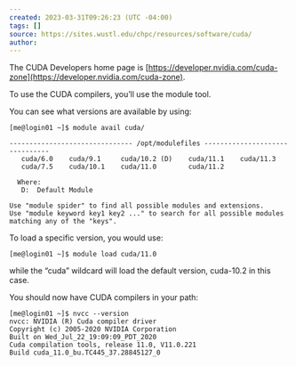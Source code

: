 ```yaml
---
created: 2023-03-31T09:26:23 (UTC -04:00)
tags: []
source: https://sites.wustl.edu/chpc/resources/software/cuda/
author: 
---
```


The CUDA Developers home page is [https://developer.nvidia.com/cuda-zone](https://developer.nvidia.com/cuda-zone).

To use the CUDA compilers, you’ll use the module tool.

You can see what versions are available by using:

```
[me@login01 ~]$ module avail cuda/

------------------------------- /opt/modulefiles -------------------------------
   cuda/6.0    cuda/9.1     cuda/10.2 (D)    cuda/11.1    cuda/11.3
   cuda/7.5    cuda/10.1    cuda/11.0        cuda/11.2

  Where:
   D:  Default Module

Use "module spider" to find all possible modules and extensions.
Use "module keyword key1 key2 ..." to search for all possible modules matching any of the "keys".
```

To load a specific version, you would use:

```
[me@login01 ~]$ module load cuda/11.0
```

while the “cuda” wildcard will load the default version, cuda-10.2 in this case.

You should now have CUDA compilers in your path:

```
[me@login01 ~]$ nvcc --version
nvcc: NVIDIA (R) Cuda compiler driver
Copyright (c) 2005-2020 NVIDIA Corporation
Built on Wed_Jul_22_19:09:09_PDT_2020
Cuda compilation tools, release 11.0, V11.0.221
Build cuda_11.0_bu.TC445_37.28845127_0
```

